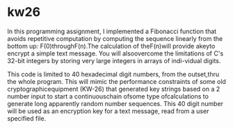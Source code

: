 # kw26

In this programming assignment, I implemented a Fibonacci function that avoids repetitive computation by computing the sequence linearly from the bottom up: F(0)throughF(n).The calculation of theF(n)will provide akeyto encrypt a simple text message. You will alsoovercome the limitations of C's 32-bit integers by storing very large integers in arrays of indi-vidual digits.

This code is limited to 40 hexadecimal digit numbers, from the outset,thru the whole program. This will mimic the performance constraints of some old cryptographicequipment (KW-26) that generated key strings based on a 2 number input to start a continuouschain ofsome type ofcalculations to generate long apparently random number sequences. This 40 digit number will be used as an encryption key for a text message, read from a user specified file.
